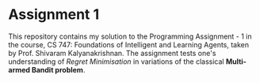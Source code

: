 # Assignment 1
This repository contains my solution to the Programming Assignment - 1 in the course, CS 747: Foundations of Intelligent and Learning Agents, taken by Prof. Shivaram Kalyanakrishnan. The assignment tests one's understanding of *Regret Minimisation* in variations of the classical **Multi-armed Bandit problem**.
